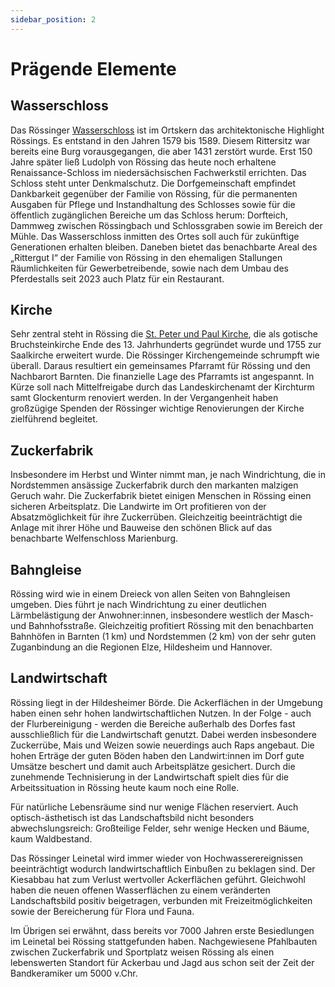 ```yaml
---
sidebar_position: 2
---
```


# Prägende Elemente

## Wasserschloss

Das Rössinger
[Wasserschloss](https://de.wikipedia.org/wiki/Schloss_R%C3%B6ssing) ist im
Ortskern das architektonische Highlight Rössings. Es entstand in den Jahren 1579
bis 1589. Diesem Rittersitz war bereits eine Burg vorausgegangen, die aber 1431
zerstört wurde. Erst 150 Jahre später ließ Ludolph von Rössing das heute noch
erhaltene Renaissance-Schloss im niedersächsischen Fachwerkstil errichten. Das
Schloss steht unter Denkmalschutz. Die Dorfgemeinschaft empfindet Dankbarkeit
gegenüber der Familie von Rössing, für die permanenten Ausgaben für Pflege und
Instandhaltung des Schlosses sowie für die öffentlich zugänglichen Bereiche um
das Schloss herum: Dorfteich, Dammweg zwischen Rössingbach und Schlossgraben
sowie im Bereich der Mühle. Das Wasserschloss inmitten des Ortes soll auch für
zukünftige Generationen erhalten bleiben. Daneben bietet das benachbarte Areal
des „Rittergut I“ der Familie von Rössing in den ehemaligen Stallungen
Räumlichkeiten für Gewerbetreibende, sowie nach dem Umbau des Pferdestalls seit
2023 auch Platz für ein Restaurant.

## Kirche

Sehr zentral steht in Rössing die
[St. Peter und Paul Kirche](https://de.wikipedia.org/wiki/St._Peter_und_Paul_(R%C3%B6ssing)),
die als gotische Bruchsteinkirche Ende des 13. Jahrhunderts gegründet wurde und
1755 zur Saalkirche erweitert wurde. Die Rössinger Kirchengemeinde schrumpft wie
überall. Daraus resultiert ein gemeinsames Pfarramt für Rössing und den
Nachbarort Barnten. Die finanzielle Lage des Pfarramts ist angespannt. In Kürze
soll nach Mittelfreigabe durch das Landeskirchenamt der Kirchturm samt
Glockenturm renoviert werden. In der Vergangenheit haben großzügige Spenden der
Rössinger wichtige Renovierungen der Kirche zielführend begleitet.

## Zuckerfabrik

Insbesondere im Herbst und Winter nimmt man, je nach Windrichtung, die in
Nordstemmen ansässige Zuckerfabrik durch den markanten malzigen Geruch wahr. Die
Zuckerfabrik bietet einigen Menschen in Rössing einen sicheren Arbeitsplatz. Die
Landwirte im Ort profitieren von der Absatzmöglichkeit für ihre Zuckerrüben.
Gleichzeitig beeinträchtigt die Anlage mit ihrer Höhe und Bauweise den schönen
Blick auf das benachbarte Welfenschloss Marienburg.

## Bahngleise

Rössing wird wie in einem Dreieck von allen Seiten von Bahngleisen umgeben. Dies
führt je nach Windrichtung zu einer deutlichen Lärmbelästigung der
Anwohner:innen, insbesondere westlich der Masch- und Bahnhofsstraße.
Gleichzeitig profitiert Rössing mit den benachbarten Bahnhöfen in Barnten (1 km)
und Nordstemmen (2 km) von der sehr guten Zuganbindung an die Regionen Elze,
Hildesheim und Hannover.

## Landwirtschaft

Rössing liegt in der Hildesheimer Börde. Die Ackerflächen in der Umgebung haben
einen sehr hohen landwirtschaftlichen Nutzen. In der Folge - auch der
Flurbereinigung - werden die Bereiche außerhalb des Dorfes fast ausschließlich
für die Landwirtschaft genutzt. Dabei werden insbesondere Zuckerrübe, Mais und
Weizen sowie neuerdings auch Raps angebaut. Die hohen Erträge der guten Böden
haben den Landwirt:innen im Dorf gute Umsätze beschert und damit auch
Arbeitsplätze gesichert. Durch die zunehmende Technisierung in der
Landwirtschaft spielt dies für die Arbeitssituation in Rössing heute kaum noch
eine Rolle.

Für natürliche Lebensräume sind nur wenige Flächen reserviert. Auch
optisch-ästhetisch ist das Landschaftsbild nicht besonders abwechslungsreich:
Großteilige Felder, sehr wenige Hecken und Bäume, kaum Waldbestand.

Das Rössinger Leinetal wird immer wieder von Hochwasserereignissen
beeinträchtigt wodurch landwirtschaftlich Einbußen zu beklagen sind. Der
Kiesabbau hat zum Verlust wertvoller Ackerflächen geführt. Gleichwohl haben die
neuen offenen Wasserflächen zu einem veränderten Landschaftsbild positiv
beigetragen, verbunden mit Freizeitmöglichkeiten sowie der Bereicherung für
Flora und Fauna.

Im Übrigen sei erwähnt, dass bereits vor 7000 Jahren erste Besiedlungen im
Leinetal bei Rössing stattgefunden haben. Nachgewiesene Pfahlbauten zwischen
Zuckerfabrik und Sportplatz weisen Rössing als einen lebenswerten Standort für
Ackerbau und Jagd aus schon seit der Zeit der Bandkeramiker um 5000 v.Chr.
